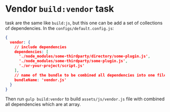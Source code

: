 # Vendor `build:vendor` task

task are the same like `build:js`, but this one can be add a set of collections of 
dependencies. In the `configs/default.config.js`:

```json
{
  vendor: {
    // include dependencies
    dependencies: [
      './node_modules/some-thirdparty/directory/some-plugin.js',
      './node_modules/some-thirdparty/some-plugin.js',
      './or-your-project/script.js'
    ],
    // name of the bundle to be combined all dependencies into one file
    bundleName: 'vendor.js'
  }
}
```

Then run `gulp build:vendor` to build `assets/js/vendor.js` file with combined all 
dependencies which are at array.